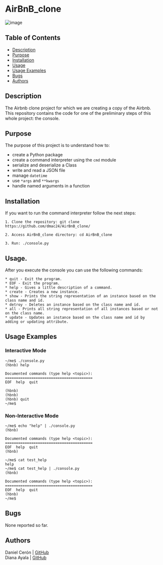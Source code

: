 # AirBnB_clone

![image](https://user-images.githubusercontent.com/56034849/156102955-559f8659-bee1-44a6-9355-e4919fe8c097.png)

## Table of Contents

* [Description](#description)
* [Purpose](#purpose)
* [Installation](#installation)
* [Usage](#usage)
* [Usage Examples](#usage-examples)
* [Bugs](#bugs)
* [Authors](#authors)

## Description

The Airbnb clone project for which we are creating a copy of the Airbnb. This repository contains the code for one of the preliminary steps of this whole project: the console. 

## Purpose

The purpose of this project is to understand how to:  

* create a Python package   
* create a command interpreter using the `cmd` module   
* serialize and deserialize a Class   
* write and read a JSON file   
* manage `datetime`   
* use `*args` and `**kwargs`   
* handle named arguments in a function

## Installation
If you want to run the command interpreter follow the next steps:

    1. Clone the repository: git clone https://github.com/dmac24/AirBnB_clone/

    2. Access AirBnB_clone directory: cd AirBnB_clone
    
    3. Run: ./console.py

## Usage.
After you execute the console you can use the following commands:

    * quit - Exit the program.
    * EOF - Exit the program.
    * help - Gives a little description of a command.
    * create - Creates a new instance.
    * show - Prints the string representation of an instance based on the class name and id.
    * detroy - Deletes an instance based on the class name and id.
    * all - Prints all string representation of all instances based or not on the class name.
    * update - Updates an instance based on the class name and id by adding or updating attribute.

## Usage Examples

### Interactive Mode

```python3
~/me$ ./console.py
(hbnb) help

Documented commands (type help <topic>):
========================================
EOF  help  quit

(hbnb)
(hbnb)
(hbnb) quit
~/me$
```

### Non-Interactive Mode

```python3
~/me$ echo "help" | ./console.py
(hbnb)

Documented commands (type help <topic>):
========================================
EOF  help  quit
(hbnb)

~/me$ cat test_help
help
~/me$ cat test_help | ./console.py
(hbnb)

Documented commands (type help <topic>):
========================================
EOF  help  quit
(hbnb)
~/me$
```

## Bugs

None reported so far.

## Authors

Daniel Cerón | [GitHub](https://github.com/DanielCeron-Holberton)  
Diana Ayala | [GitHub](https://github.com/dmac24)


